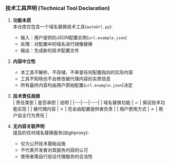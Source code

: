 ### 技术工具声明 (Technical Tool Declaration)

1. **功能本质**  
   本仓库仅包含一个域名替换技术工具(`autoUrl.py`):
   - 输入：用户提供的JSON配置实例(`url.example.json`)
   - 处理：对配置中的域名进行镜像替换
   - 输出：生成新的技术配置文件

2. **内容中立性**  
   - 本工具不解析、不存储、不审查任何配置指向的实际内容
   - 工具不知晓也不会修改被代理内容的实质信息
   - 所有最终内容均由用户原始配置(`url.example.json`)决定

3. **技术责任局限**  
   | 责任类型 | 是否承担 | 说明 |
   |---|---|----|
   | 域名替换功能 | ✓ | 保证技术功能实现 |
   | 被代理内容 | ✗ | 完全由配置提供者负责 |
   | 用户使用方式 | ✗ | 用户自主行为责任 |

4. **无内容关联声明**  
   提及的任何域名替换服务(如ghproxy):
   - 仅为公开技术基础设施
   - 不代表开发者对其服务内容的认可
   - 使用者需自行验证代理服务的合法性